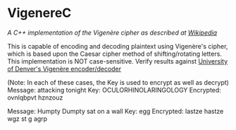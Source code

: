 # VigenereC
*A C++ implementation of the Vigenère cipher as described at [Wikipedia](https://en.wikipedia.org/wiki/Vigen%C3%A8re_cipher)*

This is capable of encoding and decoding plaintext using Vigenère's cipher, which is based upon the Caesar cipher method of shifting/rotating letters. This implementation is NOT case-sensitive.
Verify results against [University of Denver's Vigenère encoder/decoder](https://www.cs.du.edu/~snarayan/crypt/vigenere.html)

(Note: In each of these cases, the Key is used to encrypt as well as decrypt)
Message: attacking tonight
Key: OCULORHINOLARINGOLOGY
Encrypted: ovnlqbpvt hznzouz

Message: Humpty Dumpty sat on a wall
Key: egg
Encrypted: lastze hastze wgz st g agrp

